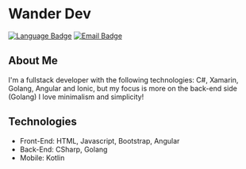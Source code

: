# Wander Dev

[![Language Badge](https://img.shields.io/badge/Preferred%20language-CSharp-blue)](#) [![Email Badge](https://img.shields.io/badge/Email-dev%40wanderdev.tech-brightgreen)](mailto:dev@wanderdev.tech)

## About Me
I'm a fullstack developer with the following technologies: C#, Xamarin, Golang, Angular and Ionic, but my focus is more on the back-end side (Golang)
I love minimalism and simplicity!

## Technologies
- Front-End: HTML, Javascript, Bootstrap, Angular
- Back-End: CSharp, Golang
- Mobile: Kotlin
